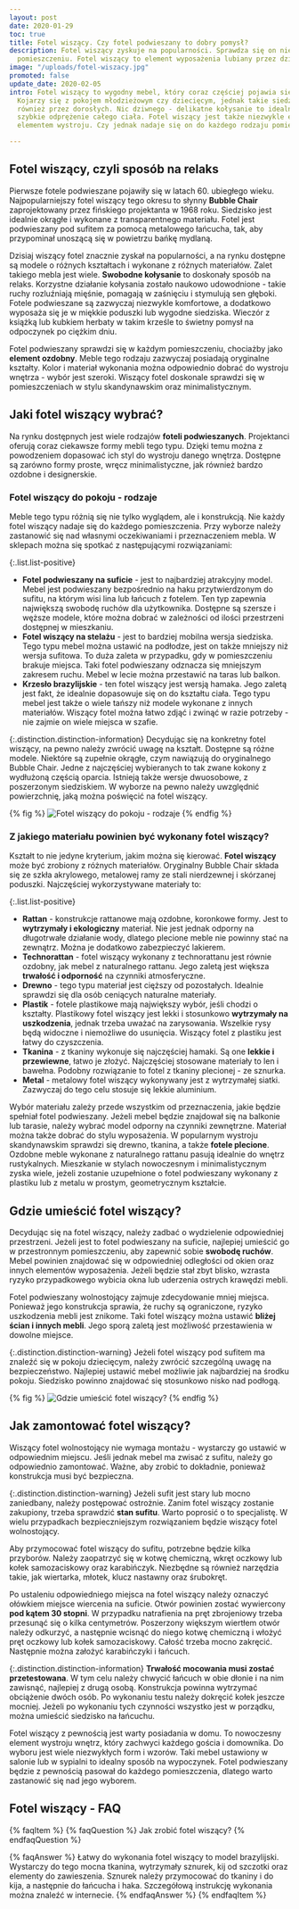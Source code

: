 ```yaml
---
layout: post
date: 2020-01-29
toc: true
title: Fotel wiszący. Czy fotel podwieszany to dobry pomysł?
description: Fotel wiszący zyskuje na popularności. Sprawdza się on niemal w każdym
  pomieszczeniu. Fotel wiszący to element wyposażenia lubiany przez dzieci i dorosłych.
image: "/uploads/fotel-wiszacy.jpg"
promoted: false
update_date: 2020-02-05
intro: Fotel wiszący to wygodny mebel, który coraz częściej pojawia się w mieszkaniach.
  Kojarzy się z pokojem młodzieżowym czy dziecięcym, jednak takie siedzisko jest cenione
  również przez dorosłych. Nic dziwnego - delikatne kołysanie to idealny sposób na
  szybkie odprężenie całego ciała. Fotel wiszący jest także niezwykle estetycznym
  elementem wystroju. Czy jednak nadaje się on do każdego rodzaju pomieszczenia?

---
```

## Fotel wiszący, czyli sposób na relaks

Pierwsze fotele podwieszane pojawiły się w latach 60. ubiegłego wieku. Najpopularniejszy fotel wiszący tego okresu to słynny **Bubble Chair** zaprojektowany przez fińskiego projektanta w 1968 roku. Siedzisko jest idealnie okrągłe i wykonane z transparentnego materiału. Fotel jest podwieszany pod sufitem za pomocą metalowego łańcucha, tak, aby przypominał unoszącą się w powietrzu bańkę mydlaną.

Dzisiaj wiszący fotel znacznie zyskał na popularności, a na rynku dostępne są modele o różnych kształtach i wykonane z różnych materiałów. Zalet takiego mebla jest wiele. **Swobodne kołysanie** to doskonały sposób na relaks. Korzystne działanie kołysania zostało naukowo udowodnione - takie ruchy rozluźniają mięśnie, pomagają w zaśnięciu i stymulują sen głęboki. Fotele podwieszane są zazwyczaj niezwykle komfortowe, a dodatkowo wyposaża się je w miękkie poduszki lub wygodne siedziska. Wieczór z książką lub kubkiem herbaty w takim krześle to świetny pomysł na odpoczynek po ciężkim dniu.

Fotel podwieszany sprawdzi się w każdym pomieszczeniu, chociażby jako **element ozdobny**. Meble tego rodzaju zazwyczaj posiadają oryginalne kształty. Kolor i materiał wykonania można odpowiednio dobrać do wystroju wnętrza - wybór jest szeroki. Wiszący fotel doskonale sprawdzi się w pomieszczeniach w stylu skandynawskim oraz minimalistycznym.

## Jaki fotel wiszący wybrać?

Na rynku dostępnych jest wiele rodzajów **foteli podwieszanych**. Projektanci oferują coraz ciekawsze formy mebli tego typu. Dzięki temu można z powodzeniem dopasować ich styl do wystroju danego wnętrza. Dostępne są zarówno formy proste, wręcz minimalistyczne, jak również bardzo ozdobne i designerskie.

### Fotel wiszący do pokoju - rodzaje

Meble tego typu różnią się nie tylko wyglądem, ale i konstrukcją. Nie każdy fotel wiszący nadaje się do każdego pomieszczenia. Przy wyborze należy zastanowić się nad własnymi oczekiwaniami i przeznaczeniem mebla. W sklepach można się spotkać z następującymi rozwiązaniami:

{:.list.list-positive}

* **Fotel podwieszany na suficie** - jest to najbardziej atrakcyjny model. Mebel jest podwieszany bezpośrednio na haku przytwierdzonym do sufitu, na którym wisi lina lub łańcuch z fotelem. Ten typ zapewnia największą swobodę ruchów dla użytkownika. Dostępne są szersze i węższe modele, które można dobrać w zależności od ilości przestrzeni dostępnej w mieszkaniu.
* **Fotel wiszący na stelażu** - jest to bardziej mobilna wersja siedziska. Tego typu mebel można ustawić na podłodze, jest on także mniejszy niż wersja sufitowa. To duża zaleta w przypadku, gdy w pomieszczeniu brakuje miejsca. Taki fotel podwieszany odznacza się mniejszym zakresem ruchu. Mebel w lecie można przestawić na taras lub balkon.
* **Krzesło brazylijskie** - ten fotel wiszący jest wersją hamaka. Jego zaletą jest fakt, że idealnie dopasowuje się on do kształtu ciała. Tego typu mebel jest także o wiele tańszy niż modele wykonane z innych materiałów. Wiszący fotel można łatwo zdjąć i zwinąć w razie potrzeby - nie zajmie on wiele miejsca w szafie.

{:.distinction.distinction-information}
Decydując się na konkretny fotel wiszący, na pewno należy zwrócić uwagę na kształt. Dostępne są różne modele. Niektóre są zupełnie okrągłe, czym nawiązują do oryginalnego Bubble Chair. Jedne z najczęściej wybieranych to tak zwane kokony z wydłużoną częścią oparcia. Istnieją także wersje dwuosobowe, z poszerzonym siedziskiem. W wyborze na pewno należy uwzględnić powierzchnię, jaką można poświęcić na fotel wiszący.

{% fig %}
![Fotel wiszący do pokoju - rodzaje](/uploads/fotel-wiszacy-do-pokoju.jpg "Fotel wiszący do pokoju - rodzaje")
{% endfig %}

### Z jakiego materiału powinien być wykonany fotel wiszący?

Kształt to nie jedyne kryterium, jakim można się kierować. **Fotel wiszący** może być zrobiony z różnych materiałów. Oryginalny Bubble Chair składa się ze szkła akrylowego, metalowej ramy ze stali nierdzewnej i skórzanej poduszki. Najczęściej wykorzystywane materiały to:

{:.list.list-positive}

* **Rattan** - konstrukcje rattanowe mają ozdobne, koronkowe formy. Jest to **wytrzymały i ekologiczny** materiał. Nie jest jednak odporny na długotrwałe działanie wody, dlatego plecione meble nie powinny stać na zewnątrz. Można je dodatkowo zabezpieczyć lakierem.
* **Technorattan** - fotel wiszący wykonany z technorattanu jest równie ozdobny, jak mebel z naturalnego rattanu. Jego zaletą jest większa **trwałość i odporność** na czynniki atmosferyczne.
* **Drewno** - tego typu materiał jest cięższy od pozostałych. Idealnie sprawdzi się dla osób ceniących naturalne materiały.
* **Plastik** - fotele plastikowe mają największy wybór, jeśli chodzi o kształty. Plastikowy fotel wiszący jest lekki i stosunkowo **wytrzymały na uszkodzenia**, jednak trzeba uważać na zarysowania. Wszelkie rysy będą widoczne i niemożliwe do usunięcia. Wiszący fotel z plastiku jest łatwy do czyszczenia.
* **Tkanina** - z tkaniny wykonuje się najczęściej hamaki. Są one **lekkie i przewiewne**, łatwo je złożyć. Najczęściej stosowane materiały to len i bawełna. Podobny rozwiązanie to fotel z tkaniny plecionej - ze sznurka.
* **Metal** - metalowy fotel wiszący wykonywany jest z wytrzymałej siatki. Zazwyczaj do tego celu stosuje się lekkie aluminium.

Wybór materiału zależy przede wszystkim od przeznaczenia, jakie będzie spełniał fotel podwieszany. Jeżeli mebel będzie znajdował się na balkonie lub tarasie, należy wybrać model odporny na czynniki zewnętrzne. Materiał można także dobrać do stylu wyposażenia. W popularnym wystroju skandynawskim sprawdzi się drewno, tkanina, a także **fotele plecione**. Ozdobne meble wykonane z naturalnego rattanu pasują idealnie do wnętrz rustykalnych. Mieszkanie w stylach nowoczesnym i minimalistycznym zyska wiele, jeżeli zostanie uzupełnione o fotel podwieszany wykonany z plastiku lub z metalu w prostym, geometrycznym kształcie.

## Gdzie umieścić fotel wiszący?

Decydując się na fotel wiszący, należy zadbać o wydzielenie odpowiedniej przestrzeni. Jeżeli jest to fotel podwieszany na suficie, najlepiej umieścić go w przestronnym pomieszczeniu, aby zapewnić sobie **swobodę ruchów**. Mebel powinien znajdować się w odpowiedniej odległości od okien oraz innych elementów wyposażenia. Jeżeli będzie stał zbyt blisko, wzrasta ryzyko przypadkowego wybicia okna lub uderzenia ostrych krawędzi mebli.

Fotel podwieszany wolnostojący zajmuje zdecydowanie mniej miejsca. Ponieważ jego konstrukcja sprawia, że ruchy są ograniczone, ryzyko uszkodzenia mebli jest znikome. Taki fotel wiszący można ustawić **bliżej ścian i innych mebli**. Jego sporą zaletą jest możliwość przestawienia w dowolne miejsce.

{:.distinction.distinction-warning}
Jeżeli fotel wiszący pod sufitem ma znaleźć się w pokoju dziecięcym, należy zwrócić szczególną uwagę na bezpieczeństwo. Najlepiej ustawić mebel możliwie jak najbardziej na środku pokoju. Siedzisko powinno znajdować się stosunkowo nisko nad podłogą.

{% fig %}
![Gdzie umieścić fotel wiszący?](/uploads/gdzie-umiescic-fotel-wiszacy.jpg "Gdzie umieścić fotel wiszący?")
{% endfig %}

## Jak zamontować fotel wiszący?

Wiszący fotel wolnostojący nie wymaga montażu - wystarczy go ustawić w odpowiednim miejscu. Jeśli jednak mebel ma zwisać z sufitu, należy go odpowiednio zamontować. Ważne, aby zrobić to dokładnie, ponieważ konstrukcja musi być bezpieczna.

{:.distinction.distinction-warning}
Jeżeli sufit jest stary lub mocno zaniedbany, należy postępować ostrożnie. Zanim fotel wiszący zostanie zakupiony, trzeba sprawdzić **stan sufitu**. Warto poprosić o to specjalistę. W wielu przypadkach bezpieczniejszym rozwiązaniem będzie wiszący fotel wolnostojący.

Aby przymocować fotel wiszący do sufitu, potrzebne będzie kilka przyborów. Należy zaopatrzyć się w kotwę chemiczną, wkręt oczkowy lub kołek samozaciskowy oraz karabińczyk. Niezbędne są również narzędzia takie, jak wiertarka, młotek, klucz nastawny oraz śrubokręt.

Po ustaleniu odpowiedniego miejsca na fotel wiszący należy oznaczyć ołówkiem miejsce wiercenia na suficie. Otwór powinien zostać wywiercony **pod kątem 30 stopni**. W przypadku natrafienia na pręt zbrojeniowy trzeba przesunąć się o kilka centymetrów. Poszerzony większym wiertłem otwór należy odkurzyć, a następnie wcisnąć do niego kotwę chemiczną i włożyć pręt oczkowy lub kołek samozaciskowy. Całość trzeba mocno zakręcić. Następnie można założyć karabińczyki i łańcuch.

{:.distinction.distinction-information}
**Trwałość mocowania musi zostać przetestowana**. W tym celu należy chwycić łańcuch w obie dłonie i na nim zawisnąć, najlepiej z drugą osobą. Konstrukcja powinna wytrzymać obciążenie dwóch osób. Po wykonaniu testu należy dokręcić kołek jeszcze mocniej. Jeżeli po wykonaniu tych czynności wszystko jest w porządku, można umieścić siedzisko na łańcuchu.

Fotel wiszący z pewnością jest warty posiadania w domu. To nowoczesny element wystroju wnętrz, który zachwyci każdego gościa i domownika. Do wyboru jest wiele niezwykłych form i wzorów. Taki mebel ustawiony w salonie lub w sypialni to idealny sposób na wypoczynek. Fotel podwieszany będzie z pewnością pasował do każdego pomieszczenia, dlatego warto zastanowić się nad jego wyborem.

## Fotel wiszący - FAQ

{% faqItem %}
{% faqQuestion %}
Jak zrobić fotel wiszący?
{% endfaqQuestion %}

{% faqAnswer %}
Łatwy do wykonania fotel wiszący to model brazylijski. Wystarczy do tego mocna tkanina, wytrzymały sznurek, kij od szczotki oraz elementy do zawieszenia. Sznurek należy przymocować do tkaniny i do kija, a następnie do łańcucha i haka. Szczegółową instrukcję wykonania można znaleźć w internecie.
{% endfaqAnswer %}
{% endfaqItem %}
